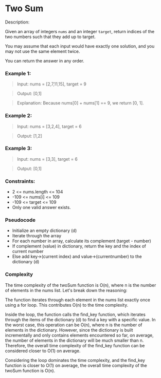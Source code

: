 # Two Sum

Description:

Given an array of integers `nums` and an integer `target`, return indices of the two numbers such that they add up to target.

You may assume that each input would have exactly one solution, and you may not use the same element twice.

You can return the answer in any order.

<h3>Example 1:</h3>

> Input: nums = [2,7,11,15], target = 9

> Output: [0,1]

> Explanation: Because nums[0] + nums[1] == 9, we return [0, 1].

<h3>Example 2:</h3>

> Input: nums = [3,2,4], target = 6

> Output: [1,2]

<h3>Example 3:</h3>

> Input: nums = [3,3], target = 6

> Output: [0,1]
 

<h3>Constraints:</h3>

- 2 <= nums.length <= 104
- -109 <= nums[i] <= 109
- -109 <= target <= 109
- Only one valid answer exists.

<h3>Pseudocode</h3>

- Initialize an empty dictionary (d)
- Iterate through the array
- For each number in array, calculate its complement (target - number)
- If complement (value) in dictionary, return the key and the index of current number
- Else add key->(current index) and value->(currentnumber) to the dictionary (d)

<h3>Complexity</h3>

The time complexity of the twoSum function is O(n), where n is the number of elements in the nums list. Let's break down the reasoning:

The function iterates through each element in the nums list exactly once using a for loop. This contributes O(n) to the time complexity.

Inside the loop, the function calls the find_key function, which iterates through the items of the dictionary (d) to find a key with a specific value. In the worst case, this operation can be O(n), where n is the number of elements in the dictionary. However, since the dictionary is built incrementally and only contains elements encountered so far, on average, the number of elements in the dictionary will be much smaller than n. Therefore, the overall time complexity of the find_key function can be considered closer to O(1) on average.

Considering the loop dominates the time complexity, and the find_key function is closer to O(1) on average, the overall time complexity of the twoSum function is O(n).
